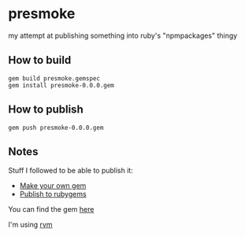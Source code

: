 # presmoke
my attempt at publishing something into ruby's "npmpackages" thingy


## How to build

```
gem build presmoke.gemspec
gem install presmoke-0.0.0.gem
```

## How to publish

```
gem push presmoke-0.0.0.gem
```

## Notes
Stuff I followed to be able to publish it:
- [Make your own gem](https://guides.rubygems.org/make-your-own-gem/)
- [Publish to rubygems](https://www.yegor256.com/2014/08/26/publish-to-rubygems.html)

You can find the gem [here](https://rubygems.org/gems/presmoke)

I'm using [rvm](http://rvm.io/)

